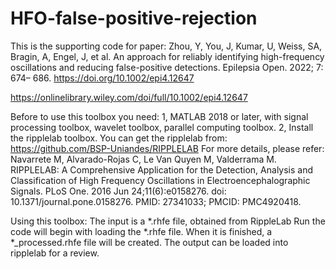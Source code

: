 # HFO-false-positive-rejection
This is the supporting code for paper:
Zhou, Y, You, J, Kumar, U, Weiss, SA, Bragin, A, Engel, J, et al. An approach for reliably identifying high-frequency oscillations and reducing false-positive detections. Epilepsia Open. 2022; 7: 674– 686. https://doi.org/10.1002/epi4.12647

https://onlinelibrary.wiley.com/doi/full/10.1002/epi4.12647


Before to use this toolbox you need:
1, MATLAB 2018 or later, with signal processing toolbox, wavelet toolbox, parallel computing toolbox.
2, Install the ripplelab toolbox. You can get the ripplelab from: https://github.com/BSP-Uniandes/RIPPLELAB
For more details, please refer:
Navarrete M, Alvarado-Rojas C, Le Van Quyen M, Valderrama M. RIPPLELAB: A Comprehensive Application for the Detection, Analysis and Classification of High Frequency Oscillations in Electroencephalographic Signals. PLoS One. 2016 Jun 24;11(6):e0158276. doi: 10.1371/journal.pone.0158276. PMID: 27341033; PMCID: PMC4920418.

Using this toolbox:
The input is a *.rhfe file, obtained from RippleLab
Run the code will begin with loading the *.rhfe file. When it is finished, a *_processed.rhfe file will be created.
The output can be loaded into ripplelab for a review.
